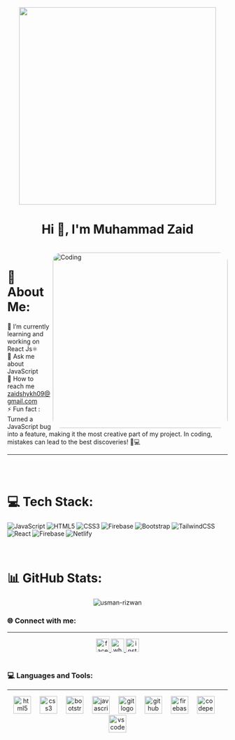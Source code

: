 <div align="center">
    <img src="https://global.discourse-cdn.com/business6/uploads/codeorgforum/original/2X/5/5850a08813648555f34c29bea7b6d1de15f01655.gif"  width="450" > 
   </div>
   
   
   <h1 align="center">Hi 👋, I'm Muhammad Zaid</h1>
   <br/>   
   <img align="right" alt="Coding" width="400" style="border-radius:20px;"
       src="https://www.web24zone.com/wp-content/uploads/2022/09/2c778e_89d09c380b7b4a09bcdbcb329c4734b3_mv2.gif">
   
   # 💫 About Me:
   🔭 I’m currently  learning and working on React Js⚛<br>💬 Ask me about JavaScript
   <br/>
   🌱 How to reach me zaidshykh09@gmail.com
   <br/>
   ⚡ Fun fact : Turned a JavaScript bug into a feature, making it the most creative part of my project. In coding, mistakes can lead to the best discoveries! 🐞💻
   
   <hr/>
   <br>
   <br>
   
   # 💻 Tech Stack:
   ![JavaScript](https://img.shields.io/badge/javascript-%23323330.svg?style=for-the-badge&logo=javascript&logoColor=%23F7DF1E) ![HTML5](https://img.shields.io/badge/html5-%23E34F26.svg?style=for-the-badge&logo=html5&logoColor=white) ![CSS3](https://img.shields.io/badge/css3-%231572B6.svg?style=for-the-badge&logo=css3&logoColor=white) ![Firebase](https://img.shields.io/badge/firebase-%23039BE5.svg?style=for-the-badge&logo=firebase) ![Bootstrap](https://img.shields.io/badge/bootstrap-%238511FA.svg?style=for-the-badge&logo=bootstrap&logoColor=white) ![TailwindCSS](https://img.shields.io/badge/tailwindcss-%2338B2AC.svg?style=for-the-badge&logo=tailwind-css&logoColor=white) ![React](https://img.shields.io/badge/react-%2320232a.svg?style=for-the-badge&logo=react&logoColor=%2361DAFB) ![Firebase](https://img.shields.io/badge/Firebase-039BE5?style=for-the-badge&logo=Firebase&logoColor=white) ![Netlify](https://img.shields.io/badge/netlify-%23000000.svg?style=for-the-badge&logo=netlify&logoColor=#00C7B7)
   <br>
   <br>
   <br>
   
   # 📊 GitHub Stats:
   
   <div align="center">  <img align="center" src="https://github-readme-stats.vercel.app/api/top-langs?username=usman-rizwan&show_icons=true&locale=en&layout=compact" alt="usman-rizwan" />  </div>
   <h3 align="left">🌐 Connect with me:</h3>
   <hr>
   
   <div align="center">
     <a href="https://www.facebook.com/zaidshykh09" target="_blank">
       <img src="https://img.shields.io/static/v1?message=Facebook&logo=facebook&label=&color=1877F2&logoColor=white&labelColor=&style=for-the-badge" height="30" alt="facebook logo"  />
     </a>
     <a href="https://wa.me/923163025545" target="_blank">
       <img src="https://img.shields.io/static/v1?message=Whatsapp&logo=whatsapp&label=&color=25D366&logoColor=white&labelColor=&style=for-the-badge" height="30" alt="whatsapp logo"  />
     </a>
       <a href=https://www.linkedin.com/in/muhammad-zaid-9a400628a?
    <img src="https://img.shields.io/static/v1?message=LinkedIn&logo=linkedin&label=&color=0077B5&logoColor=white&labelColor=&style=for-the-badge" height="30" alt="linkedin logo"  />
  </a>
     <a href="https://www.instagram.com/zaid_shykh09/" target="_blank">
       <img src="https://img.shields.io/static/v1?message=Instagram&logo=instagram&label=&color=E4405F&logoColor=white&labelColor=&style=for-the-badge" height="30" alt="instagram logo"  />
     </a>
   </div>
   
   <br/>
   
   <h3 align="left">💻  Languages and Tools:</h3>
   <hr>
   
   
   
   <div align="center">
     <img src="https://cdn.jsdelivr.net/gh/devicons/devicon/icons/html5/html5-plain.svg" height="40" alt="html5 logo"  />
     <img width="12" />
     <img src="https://cdn.jsdelivr.net/gh/devicons/devicon/icons/css3/css3-plain.svg" height="40" alt="css3 logo"  />
     <img width="12" />
     <img src="https://cdn.jsdelivr.net/gh/devicons/devicon/icons/bootstrap/bootstrap-original.svg" height="40" alt="bootstrap logo"  />
     <img width="12" />
     <img src="https://cdn.jsdelivr.net/gh/devicons/devicon/icons/javascript/javascript-plain.svg" height="40" alt="javascript logo"  />
     <img width="12" />
     <img src="https://cdn.jsdelivr.net/gh/devicons/devicon/icons/git/git-original.svg" height="40" alt="git logo"  />
     <img width="12" />
     <img src="https://cdn.jsdelivr.net/gh/devicons/devicon/icons/github/github-original.svg" height="40" alt="github logo"  />
     <img width="12" />
     <img src="https://cdn.jsdelivr.net/gh/devicons/devicon/icons/firebase/firebase-plain.svg" height="40" alt="firebase logo"  />
     <img width="12" />
     <img src="https://cdn.jsdelivr.net/gh/devicons/devicon/icons/codepen/codepen-plain.svg" height="40" alt="codepen logo"  />
     <img width="12" />
     <img src="https://cdn.jsdelivr.net/gh/devicons/devicon/icons/vscode/vscode-original.svg" height="40" alt="vscode logo"  />
   </div>
   
   <br >
   <br >
   <br >
